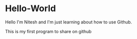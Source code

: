 Hello-World
===========
Hello I'm Nitesh  and I'm just learning about how to use Github.

This is my first program to share on github
